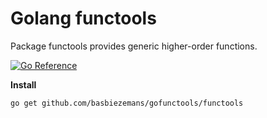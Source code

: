 # Golang functools

Package functools provides generic higher-order functions.

[![Go Reference](https://pkg.go.dev/badge/github.com/basbiezemans/gofunctools.svg)](https://pkg.go.dev/github.com/basbiezemans/gofunctools/functools)

**Install**

```bash
go get github.com/basbiezemans/gofunctools/functools
```

